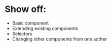 # Show off:

- Basic component
- Extending existing components
- Selectors
- Changing other components from one aother
